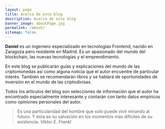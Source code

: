 ```yaml
---
layout: page
title: Acerca de este blog
description: Acerca de este blog
banner_image: aboutPage.jpg
permalink: /about/
sitemap: false
---
```


**Daniel** es un ingeniero especializado en tecnologías Frontend, nacido en Zaragoza pero residente en Madrid. Es un apasionado del mundo del blockchain, las nuevas tecnologías y el emprendimiento.

En este blog se publicarán guías y explicaciones del mundo de las criptomonedas así como alguna noticia que el autor encuentre de particular interés. También se recomendarán libros y se hablará de oportunidades de inversión en el mundo de las criptodivisas.

Todos los artículos del blog son selecciones de información que el autor ha encontrado especialmente interesante y contarán con tanto datos empíricos como opiniones personales del autor.

>Es una particularidad del hombre que solo puede vivir mirando al futuro. Y ésta es su salvación en los momentos más difíciles de su existencia. <cite>Viktor E. Frankl</cite>